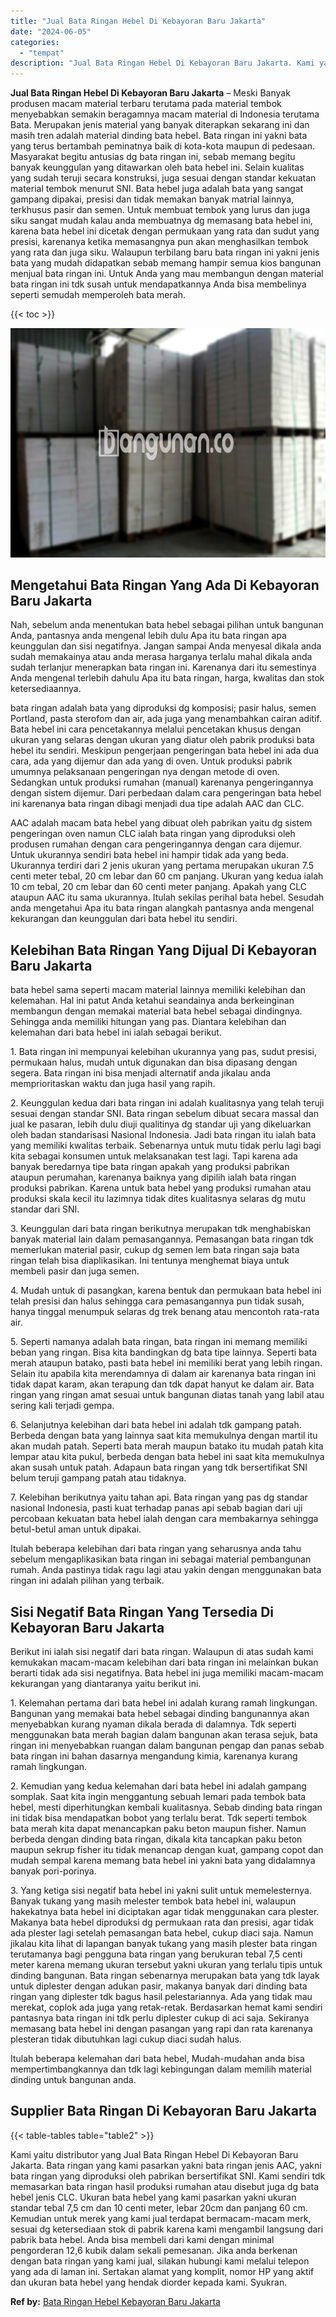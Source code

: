 ```yaml
---
title: "Jual Bata Ringan Hebel Di Kebayoran Baru Jakarta"
date: "2024-06-05"
categories: 
  - "tempat"
description: "Jual Bata Ringan Hebel Di Kebayoran Baru Jakarta. Kami yaitu distributor yang Jual Bata Ringan Hebel Di Kebayoran Baru Jakarta. Bata ringan yang kami pasarka..."
---
```


**Jual Bata Ringan Hebel Di Kebayoran Baru Jakarta** – Meski Banyak produsen macam material terbaru terutama pada material tembok menyebabkan semakin beragamnya macam material di Indonesia terutama Bata. Merupakan jenis material yang banyak diterapkan sekarang ini dan masih tren adalah material dinding bata hebel. Bata ringan ini yakni bata yang terus bertambah peminatnya baik di kota-kota maupun di pedesaan. Masyarakat begitu antusias dg bata ringan ini, sebab memang begitu banyak keunggulan yang ditawarkan oleh bata hebel ini. Selain kualitas yang sudah teruji secara konstruksi, juga sesuai dengan standar kekuatan material tembok menurut SNI. Bata hebel juga adalah bata yang sangat gampang dipakai, presisi dan tidak memakan banyak matrial lainnya, terkhusus pasir dan semen. Untuk membuat tembok yang lurus dan juga siku sangat mudah kalau anda membuatnya dg memasang bata hebel ini, karena bata hebel ini dicetak dengan permukaan yang rata dan sudut yang presisi, karenanya ketika memasangnya pun akan menghasilkan tembok yang rata dan juga siku. Walaupun terbilang baru bata ringan ini yakni jenis bata yang mudah didapatkan sebab memang hampir semua kios bangunan menjual bata ringan ini. Untuk Anda yang mau membangun dengan material bata ringan ini tdk susah untuk mendapatkannya Anda bisa membelinya seperti semudah memperoleh bata merah.

{{< toc >}}

![Jual Bata Ringan Hebel Di Kebayoran Baru Jakarta](/images/jual-hebel-murah-38.png)

## Mengetahui Bata Ringan Yang Ada Di Kebayoran Baru Jakarta

Nah, sebelum anda menentukan bata hebel sebagai pilihan untuk bangunan Anda, pantasnya anda mengenal lebih dulu Apa itu bata ringan apa keunggulan dan sisi negatifnya. Jangan sampai Anda menyesal dikala anda sudah memakainya atau anda merasa harganya terlalu mahal dikala anda sudah terlanjur menerapkan bata ringan ini. Karenanya dari itu semestinya Anda mengenal terlebih dahulu Apa itu bata ringan, harga, kwalitas dan stok ketersediaannya.

bata ringan adalah bata yang diproduksi dg komposisi; pasir halus, semen Portland, pasta sterofom dan air, ada juga yang menambahkan cairan aditif. Bata hebel ini cara pencetakannya melalui pencetakan khusus dengan ukuran yang selaras dengan ukuran yang diatur oleh pabrik produksi bata hebel itu sendiri. Meskipun pengerjaan pengeringan bata hebel ini ada dua cara, ada yang dijemur dan ada yang di oven. Untuk produksi pabrik umumnya pelaksanaan pengeringan nya dengan metode di oven. Sedangkan untuk produksi rumahan (manual) karenanya pengeringannya dengan sistem dijemur. Dari perbedaan dalam cara pengeringan bata hebel ini karenanya bata ringan dibagi menjadi dua tipe adalah AAC dan CLC.

AAC adalah macam bata hebel yang dibuat oleh pabrikan yaitu dg sistem pengeringan oven namun CLC ialah bata ringan yang diproduksi oleh produsen rumahan dengan cara pengeringannya dengan cara dijemur. Untuk ukurannya sendiri bata hebel ini hampir tidak ada yang beda. Ukurannya terdiri dari 2 jenis ukuran yang pertama merupakan ukuran 7.5 centi meter tebal, 20 cm lebar dan 60 cm panjang. Ukuran yang kedua ialah 10 cm tebal, 20 cm lebar dan 60 centi meter panjang. Apakah yang CLC ataupun AAC itu sama ukurannya. Itulah sekilas perihal bata hebel. Sesudah anda mengetahui Apa itu bata ringan alangkah pantasnya anda mengenal kekurangan dan keunggulan dari bata hebel itu sendiri.

## Kelebihan Bata Ringan Yang Dijual Di Kebayoran Baru Jakarta

bata hebel sama seperti macam material lainnya memiliki kelebihan dan kelemahan. Hal ini patut Anda ketahui seandainya anda berkeinginan membangun dengan memakai material bata hebel sebagai dindingnya. Sehingga anda memiliki hitungan yang pas. Diantara kelebihan dan kelemahan dari bata hebel ini ialah sebagai berikut.

1\. Bata ringan ini mempunyai kelebihan ukurannya yang pas, sudut presisi, permukaan halus, mudah untuk digunakan dan bisa dipasang dengan segera. Bata ringan ini bisa menjadi alternatif anda jikalau anda memprioritaskan waktu dan juga hasil yang rapih.

2\. Keunggulan kedua dari bata ringan ini adalah kualitasnya yang telah teruji sesuai dengan standar SNI. Bata ringan sebelum dibuat secara massal dan jual ke pasaran, lebih dulu diuji qualitinya dg standar uji yang dikeluarkan oleh badan standarisasi Nasional Indonesia. Jadi bata ringan itu ialah bata yang memiliki kwalitas terbaik. Sebenarnya untuk mutu tidak perlu lagi bagi kita sebagai konsumen untuk melaksanakan test lagi. Tapi karena ada banyak beredarnya tipe bata ringan apakah yang produksi pabrikan ataupun perumahan, karenanya baiknya yang dipilih ialah bata ringan produksi pabrikan. Karena untuk bata hebel yang produksi rumahan atau produksi skala kecil itu lazimnya tidak dites kualitasnya selaras dg mutu standar dari SNI.

3\. Keunggulan dari bata ringan berikutnya merupakan tdk menghabiskan banyak material lain dalam pemasangannya. Pemasangan bata ringan tdk memerlukan material pasir, cukup dg semen lem bata ringan saja bata ringan telah bisa diaplikasikan. Ini tentunya menghemat biaya untuk membeli pasir dan juga semen.

4\. Mudah untuk di pasangkan, karena bentuk dan permukaan bata hebel ini telah presisi dan halus sehingga cara pemasangannya pun tidak susah, hanya tinggal menumpuk selaras dg trek benang atau mencontoh rata-rata air.

5\. Seperti namanya adalah bata ringan, bata ringan ini memang memiliki beban yang ringan. Bisa kita bandingkan dg bata tipe lainnya. Seperti bata merah ataupun batako, pasti bata hebel ini memiliki berat yang lebih ringan. Selain itu apabila kita merendamnya di dalam air karenanya bata ringan ini tidak dapat karam, akan terapung dan tdk dapat hanyut ke dalam air. Bata ringan yang ringan amat sesuai untuk bangunan diatas tanah yang labil atau sering kali terjadi gempa.

6\. Selanjutnya kelebihan dari bata hebel ini adalah tdk gampang patah. Berbeda dengan bata yang lainnya saat kita memukulnya dengan martil itu akan mudah patah. Seperti bata merah maupun batako itu mudah patah kita lempar atau kita pukul, berbeda dengan bata hebel ini saat kita memukulnya akan susah untuk patah. Adapaun bata ringan yang tdk bersertifikat SNI belum teruji gampang patah atau tidaknya.

7\. Kelebihan berikutnya yaitu tahan api. Bata ringan yang pas dg standar nasional Indonesia, pasti kuat terhadap panas api sebab bagian dari uji percobaan kekuatan bata hebel ialah dengan cara membakarnya sehingga betul-betul aman untuk dipakai.

Itulah beberapa kelebihan dari bata ringan yang seharusnya anda tahu sebelum mengaplikasikan bata ringan ini sebagai material pembangunan rumah. Anda pastinya tidak ragu lagi atau yakin dengan menggunakan bata ringan ini adalah pilihan yang terbaik.

## Sisi Negatif Bata Ringan Yang Tersedia Di Kebayoran Baru Jakarta

Berikut ini ialah sisi negatif dari bata ringan. Walaupun di atas sudah kami kemukakan macam-macam kelebihan dari bata ringan ini melainkan bukan berarti tidak ada sisi negatifnya. Bata hebel ini juga memiliki macam-macam kekurangan yang diantaranya yaitu berikut ini.

1\. Kelemahan pertama dari bata hebel ini adalah kurang ramah lingkungan. Bangunan yang memakai bata hebel sebagai dinding bangunannya akan menyebabkan kurang nyaman dikala berada di dalamnya. Tdk seperti menggunakan bata merah bagian dalam bangunan akan terasa sejuk, bata ringan ini menyebabkan ruangan dalam bangunan pengap dan panas sebab bata ringan ini bahan dasarnya mengandung kimia, karenanya kurang ramah lingkungan.

2\. Kemudian yang kedua kelemahan dari bata hebel ini adalah gampang somplak. Saat kita ingin menggantung sebuah lemari pada tembok bata hebel, mesti diperhitungkan kembali kualitasnya. Sebab dinding bata ringan ini tidak bisa mendapatkan bobot yang terlalu berat. Tdk seperti tembok bata merah kita dapat menancapkan paku beton maupun fisher. Namun berbeda dengan dinding bata ringan, dikala kita tancapkan paku beton maupun sekrup fisher itu tidak menancap dengan kuat, gampang copot dan mudah sempal karena memang bata hebel ini yakni bata yang didalamnya banyak pori-porinya.

3\. Yang ketiga sisi negatif bata hebel ini yakni sulit untuk memelesternya. Banyak tukang yang masih melester tembok bata hebel ini, walaupun hakekatnya bata hebel ini diciptakan agar tidak menggunakan cara plester. Makanya bata hebel diproduksi dg permukaan rata dan presisi, agar tidak ada plester lagi setelah pemasangan bata hebel, cukup diaci saja. Namun jikalau kita lihat di lapangan banyak tukang yang masih plester bata ringan terutamanya bagi pengguna bata ringan yang berukuran tebal 7,5 centi meter karena memang ukuran tersebut yakni ukuran yang terlalu tipis untuk dinding bangunan. Bata ringan sebenarnya merupakan bata yang tdk layak untuk diplester dengan adukan pasir, makanya banyak dari dinding bata ringan yang diplester tdk bagus hasil pelestariannya. Ada yang tidak mau merekat, coplok ada juga yang retak-retak. Berdasarkan hemat kami sendiri pantasnya bata ringan ini tdk perlu diplester cukup di aci saja. Sekiranya memasang bata hebel ini dengan pasangan yang rapi dan rata karenanya plesteran tidak dibutuhkan lagi cukup diaci sudah halus.

Itulah beberapa kelemahan dari bata hebel, Mudah-mudahan anda bisa mempertimbangkannya dan tdk lagi kebingungan dalam memilih material dinding untuk bangunan anda.

## Supplier Bata Ringan Di Kebayoran Baru Jakarta

{{< table-tables table="table2" >}}

Kami yaitu distributor yang Jual Bata Ringan Hebel Di Kebayoran Baru Jakarta. Bata ringan yang kami pasarkan yakni bata ringan jenis AAC, yakni bata ringan yang diproduksi oleh pabrikan bersertifikat SNI. Kami sendiri tdk memasarkan bata ringan hasil produksi rumahan atau disebut juga dg bata hebel jenis CLC. Ukuran bata hebel yang kami pasarkan yakni ukuran standar tebal 7,5 cm dan 10 centi meter, lebar 20cm dan panjang 60 cm. Kemudian untuk merek yang kami jual terdapat bermacam-macam merk, sesuai dg ketersediaan stok di pabrik karena kami mengambil langsung dari pabrik bata hebel. Anda bisa membeli dari kami dengan minimal pengorderan 12,6 kubik dalam sekali pemesanan. Jika anda berkenan dengan bata ringan yang kami jual, silakan hubungi kami melalui telepon yang ada di laman ini. Sertakan alamat yang komplit, nomor HP yang aktif dan ukuran bata hebel yang hendak diorder kepada kami. Syukran.

**Ref by:** [Bata Ringan Hebel Kebayoran Baru Jakarta](https://id.wikipedia.org/wiki/Bata)
